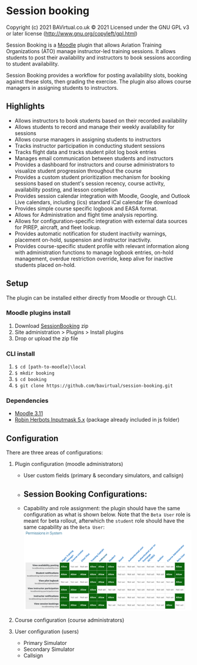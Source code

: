 # Session booking

Copyright (c) 2021 BAVirtual.co.uk © 2021 Licensed under the GNU GPL v3 or later license (<http://www.gnu.org/copyleft/gpl.html>)

Session Booking is a [Moodle](https://moodle.org/) plugin that allows Aviation Training Organizations (ATO) manage instructor-led training sessions. It allows students to post their availability and instructors to book sessions according to student availability.

Session Booking provides a workflow for posting availability slots, booking against these slots, then grading the exercise. The plugin also allows course managers in assigning students to instructors.

## Highlights

- Allows instructors to book students based on their recorded availability
- Allows students to record and manage their weekly availability for sessions
- Allows course managers in assigning students to instructors
- Tracks instructor participation in conducting student sessions
- Tracks flight data and tracks student pilot log book entries
- Manages email communication between students and instructors
- Provides a dashboard for instructors and course administrators to visualize student progression throughout the course
- Provides a custom student prioritization mechanism for booking sessions based on student's session recency, course activity, availability posting, and lesson completion
- Provides session calendar integration with Moodle, Google, and Outlook Live calendars, including (ics) standard iCal calendar file download
- Provides simple course specific logbook and EASA format.
- Allows for Administration and flight time analysis reporting.
- Allows for configuration-specific integration with external data sources for PIREP, aircraft, and fleet lookup.
- Provides automatic notification for student inactivity warnings, placement on-hold, suspension and instructor inactivity.
- Provides course-specific student profile with relevant information along with administration functions to manage logbook entries, on-hold management, overdue restriction override, keep alive for inactive students placed on-hold.

## Setup

The plugin can be installed either directly from Moodle or through CLI.

### Moodle plugins install

1. Download [SessionBooking](https://github.com/bavirtual/session-booking/archive/refs/heads/main.zip) zip
2. Site administration > Plugins > Install plugins
3. Drop or upload the zip file

### CLI install

1. `$ cd [path-to-moodle]\local`
2. `$ mkdir booking`
3. `$ cd booking`
4. `$ git clone https://github.com/bavirtual/session-booking.git`

### Dependencies

- [Moodle 3.11](https://moodle.org/)
- [Robin Herbots Inputmask 5.x](https://github.com/RobinHerbots/Inputmask) (package already included in js folder)

## Configuration

There are three areas of configurations:

1. Plugin configuration (moodle administrators)

   - User custom fields (primary & secondary simulators, and callsign)
   - ## Session Booking Configurations:
   - Capability and role assignment: the plugin should have the same configuration as what is shown below. Note that the `Beta User` role is meant for beta rollout, afterwhich the `student` role should have the same capability as the `Beta User`:
     <img src="pix/capability.png" alt="capabilities">

2. Course configuration (course administrators)

3. User configuration (users)
   - Primary Simulator
   - Secondary Simulator
   - Callsign
